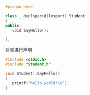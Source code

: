 
```c++
#pragma once

class __declspec(dllexport) Student
{
public:
   void SayHello();

};
```

对类进行声明

```c++
#include <stdio.h>
#include "Student.h"

void Student::SayHello()
{
   printf("hello world!\n");
}
```

